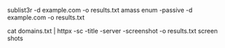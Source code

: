 
sublist3r -d example.com -o results.txt
amass enum -passive -d example.com -o results.txt

cat domains.txt | httpx -sc -title -server -screenshot -o results.txt
screen shots 
